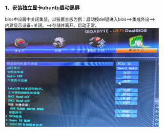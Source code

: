 ### 1、安装独立显卡ubuntu启动黑屏
bios中设置中关闭集显。以技嘉主板为例：启动按del键进入bios==>集成外设==>内建显示设备=关闭。==>存储并离开。启动正常。    
![GigabyteBios](https://github.com/lix3972/hello-world/blob/master/pictures/GigabyteBiso.png)
